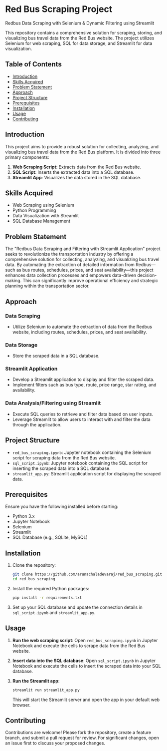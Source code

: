 # Red Bus Scraping Project

Redbus Data Scraping with Selenium &amp; Dynamic Filtering using Streamlit

This repository contains a comprehensive solution for scraping, storing, and visualizing bus travel data from the Red Bus website. The project utilizes Selenium for web scraping, SQL for data storage, and Streamlit for data visualization.

## Table of Contents

- [Introduction](#introduction)
- [Skills Acquired](#skills-acquired)
- [Problem Statement](#problem-statement)
- [Approach](#approach)
- [Project Structure](#project-structure)
- [Prerequisites](#prerequisites)
- [Installation](#installation)
- [Usage](#usage)
- [Contributing](#contributing)

## Introduction

This project aims to provide a robust solution for collecting, analyzing, and visualizing bus travel data from the Red Bus platform. It is divided into three primary components:
1. **Web Scraping Script**: Extracts data from the Red Bus website.
2. **SQL Script**: Inserts the extracted data into a SQL database.
3. **Streamlit App**: Visualizes the data stored in the SQL database.

## Skills Acquired

- Web Scraping using Selenium
- Python Programming
- Data Visualization with Streamlit
- SQL Database Management

## Problem Statement

The "Redbus Data Scraping and Filtering with Streamlit Application" project seeks to revolutionize the transportation industry by offering a comprehensive solution for collecting, analyzing, and visualizing bus travel data. By automating the extraction of detailed information from Redbus—such as bus routes, schedules, prices, and seat availability—this project enhances data collection processes and empowers data-driven decision-making. This can significantly improve operational efficiency and strategic planning within the transportation sector.

## Approach

### Data Scraping

- Utilize Selenium to automate the extraction of data from the Redbus website, including routes, schedules, prices, and seat availability.

### Data Storage

- Store the scraped data in a SQL database.

### Streamlit Application

- Develop a Streamlit application to display and filter the scraped data.
- Implement filters such as bus type, route, price range, star rating, and availability.

### Data Analysis/Filtering using Streamlit

- Execute SQL queries to retrieve and filter data based on user inputs.
- Leverage Streamlit to allow users to interact with and filter the data through the application.

## Project Structure

- `red_bus_scraping.ipynb`: Jupyter notebook containing the Selenium script for scraping data from the Red Bus website.
- `sql_script.ipynb`: Jupyter notebook containing the SQL script for inserting the scraped data into a SQL database.
- `streamlit_app.py`: Streamlit application script for displaying the scraped data.

## Prerequisites

Ensure you have the following installed before starting:
- Python 3.x
- Jupyter Notebook
- Selenium
- Streamlit
- SQL Database (e.g., SQLite, MySQL)

## Installation

1. Clone the repository:
   ```bash
   git clone https://github.com/arunachaladevaraj/red_bus_scraping.git
   cd red_bus_scraping
   ```

2. Install the required Python packages:
   ```bash
   pip install -r requirements.txt
   ```

3. Set up your SQL database and update the connection details in `sql_script.ipynb` and `streamlit_app.py`.

## Usage

1. **Run the web scraping script**:
   Open `red_bus_scraping.ipynb` in Jupyter Notebook and execute the cells to scrape data from the Red Bus website.

2. **Insert data into the SQL database**:
   Open `sql_script.ipynb` in Jupyter Notebook and execute the cells to insert the scraped data into your SQL database.

3. **Run the Streamlit app**:
   ```bash
   streamlit run streamlit_app.py
   ```

   This will start the Streamlit server and open the app in your default web browser.

## Contributing

Contributions are welcome! Please fork the repository, create a feature branch, and submit a pull request for review. For significant changes, open an issue first to discuss your proposed changes.


